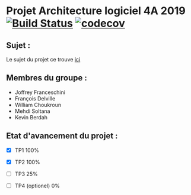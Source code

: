 


# Projet Architecture logiciel 4A 2019 [![Build Status](https://travis-ci.org/JoffreyFrancesch/SuperMarketReceipt_4A.svg?branch=master)](https://travis-ci.org/JoffreyFrancesch/SuperMarketReceipt_4A) [![codecov](https://codecov.io/gh/JoffreyFrancesch/SuperMarketReceipt_4A/branch/master/graph/badge.svg)](https://codecov.io/gh/JoffreyFrancesch/SuperMarketReceipt_4A)

## Sujet :

Le sujet du projet ce trouve [ici](https://github.com/ledoyen/tp-java/tree/master/projet/4A_2019)

## Membres du groupe :
* Joffrey Franceschini
* François Delville
* William Choukroun
* Mehdi Soltana
* Kevin Berdah

## Etat d'avancement du projet :

* [x] TP1 100%
* [x] TP2 100%
* [ ] TP3 25%
* [ ] TP4 (optionel) 0%


  
